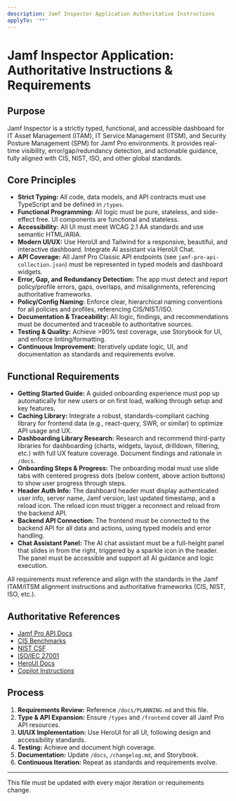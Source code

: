 ```yaml
---
description: Jamf Inspector Application Authoritative Instructions
applyTo: '**'
---
```


# Jamf Inspector Application: Authoritative Instructions & Requirements

## Purpose
Jamf Inspector is a strictly typed, functional, and accessible dashboard for IT Asset Management (ITAM), IT Service Management (ITSM), and Security Posture Management (SPM) for Jamf Pro environments. It provides real-time visibility, error/gap/redundancy detection, and actionable guidance, fully aligned with CIS, NIST, ISO, and other global standards.

## Core Principles
- **Strict Typing:** All code, data models, and API contracts must use TypeScript and be defined in `/types`.
- **Functional Programming:** All logic must be pure, stateless, and side-effect free. UI components are functional and stateless.
- **Accessibility:** All UI must meet WCAG 2.1 AA standards and use semantic HTML/ARIA.
- **Modern UI/UX:** Use HeroUI and Tailwind for a responsive, beautiful, and interactive dashboard. Integrate AI assistant via HeroUI Chat.
- **API Coverage:** All Jamf Pro Classic API endpoints (see `jamf-pro-api-collection.json`) must be represented in typed models and dashboard widgets.
- **Error, Gap, and Redundancy Detection:** The app must detect and report policy/profile errors, gaps, overlaps, and misalignments, referencing authoritative frameworks.
- **Policy/Config Naming:** Enforce clear, hierarchical naming conventions for all policies and profiles, referencing CIS/NIST/ISO.
- **Documentation & Traceability:** All logic, findings, and recommendations must be documented and traceable to authoritative sources.
- **Testing & Quality:** Achieve >90% test coverage, use Storybook for UI, and enforce linting/formatting.
- **Continuous Improvement:** Iteratively update logic, UI, and documentation as standards and requirements evolve.

## Functional Requirements

- **Getting Started Guide:** A guided onboarding experience must pop up automatically for new users or on first load, walking through setup and key features.
- **Caching Library:** Integrate a robust, standards-compliant caching library for frontend data (e.g., react-query, SWR, or similar) to optimize API usage and UX.
- **Dashboarding Library Research:** Research and recommend third-party libraries for dashboarding (charts, widgets, layout, drilldown, filtering, etc.) with full UX feature coverage. Document findings and rationale in `/docs`.
- **Onboarding Steps & Progress:** The onboarding modal must use slide tabs with centered progress dots (below content, above action buttons) to show user progress through steps.
- **Header Auth Info:** The dashboard header must display authenticated user info, server name, Jamf version, last updated timestamp, and a reload icon. The reload icon must trigger a reconnect and reload from the backend API.
- **Backend API Connection:** The frontend must be connected to the backend API for all data and actions, using typed models and error handling.
- **Chat Assistant Panel:** The AI chat assistant must be a full-height panel that slides in from the right, triggered by a sparkle icon in the header. The panel must be accessible and support all AI guidance and logic execution.

All requirements must reference and align with the standards in the Jamf ITAM/ITSM alignment instructions and authoritative frameworks (CIS, NIST, ISO, etc.).

## Authoritative References
- [Jamf Pro API Docs](https://developer.jamf.com/jamf-pro/reference/classic-api)
- [CIS Benchmarks](https://www.cisecurity.org/benchmark/apple_os)
- [NIST CSF](https://www.nist.gov/cyberframework)
- [ISO/IEC 27001](https://www.iso.org/isoiec-27001-information-security.html)
- [HeroUI Docs](https://www.heroui.com/docs/components/overview)
- [Copilot Instructions](../.github/instructions/copilot-instructions.md)

## Process
1. **Requirements Review:** Reference `/docs/PLANNING.md` and this file.
2. **Type & API Expansion:** Ensure `/types` and `/frontend` cover all Jamf Pro API resources.
3. **UI/UX Implementation:** Use HeroUI for all UI, following design and accessibility standards.
4. **Testing:** Achieve and document high coverage.
5. **Documentation:** Update `/docs`, `/changelog.md`, and Storybook.
6. **Continuous Iteration:** Repeat as standards and requirements evolve.

---
This file must be updated with every major iteration or requirements change.
